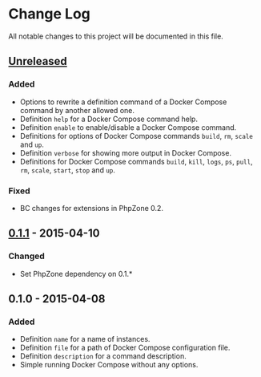 # Change Log
All notable changes to this project will be documented in this file.

## [Unreleased][unreleased]
### Added
- Options to rewrite a definition command of a Docker Compose command by another allowed one.
- Definition `help` for a Docker Compose command help.
- Definition `enable` to enable/disable a Docker Compose command.
- Definitions for options of Docker Compose commands `build`, `rm`, `scale` and `up`.
- Definition `verbose` for showing more output in Docker Compose.
- Definitions for Docker Compose commands `build`, `kill`, `logs`, `ps`, `pull`, `rm`, `scale`, `start`,
`stop` and `up`.

### Fixed
- BC changes for extensions in PhpZone 0.2.

## [0.1.1] - 2015-04-10
### Changed
- Set PhpZone dependency on 0.1.*

## 0.1.0 - 2015-04-08
### Added
- Definition `name` for a name of instances.
- Definition `file` for a path of Docker Compose configuration file.
- Definition `description` for a command description.
- Simple running Docker Compose without any options.

[unreleased]: https://github.com/phpzone/docker/compare/0.1.1...HEAD
[0.1.1]: https://github.com/phpzone/docker/compare/0.1.0...0.1.1
